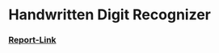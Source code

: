 # Handwritten Digit Recognizer

### [Report-Link](https://docs.google.com/document/d/1agym36iLZJrccqiuEg8l7v2BI8BsJiLSARPHrH3DBLU/edit?usp=sharing)
